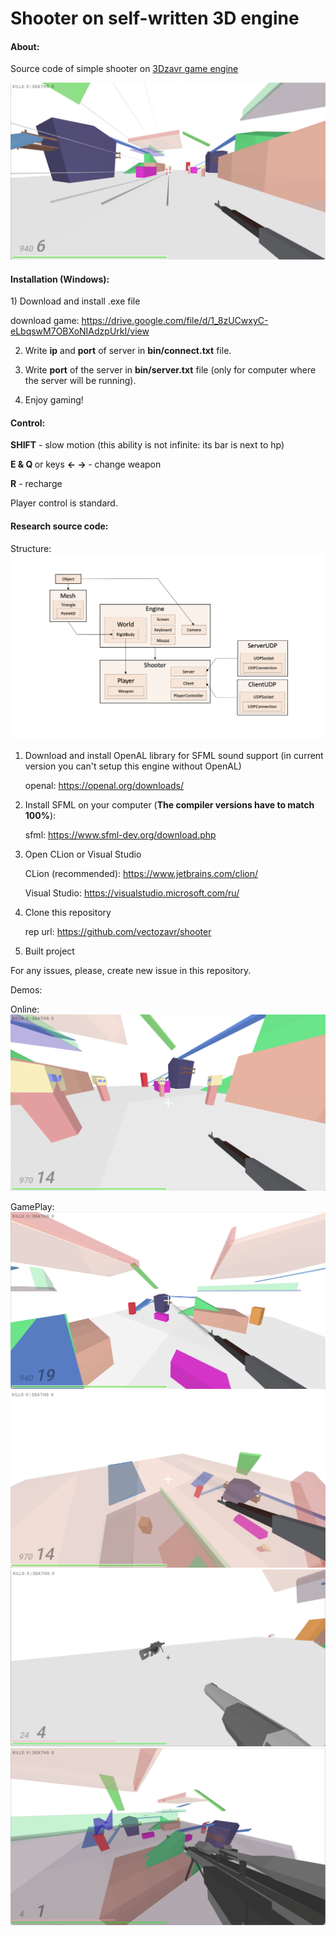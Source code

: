 # Shooter on self-written 3D engine

<h4>About:</h4>

Source code of simple shooter on [3Dzavr game engine](https://github.com/vectozavr/3dzavr)

![Project demonstration](img/gamePlay2.png)


<h4>Installation (Windows):</h4>
1) Download and install .exe file

   download game: https://drive.google.com/file/d/1_8zUCwxyC-eLbqswM7OBXoNIAdzpUrkI/view


2) Write <b>ip</b> and <b>port</b> of server in <b>bin/connect.txt</b> file.


3) Write <b>port</b> of the server in <b>bin/server.txt</b> file (only for computer where the server will be running).


3) Enjoy gaming!

<h4>Control:</h4>

<b>SHIFT</b> - slow motion (this ability is not infinite: its bar is next to hp)

<b>E & Q </b> or keys <b> <- -> </b> - change weapon

<b>R</b> - recharge

Player control is standard.

<h4>Research source code:</h4>

Structure:
![Project demonstration](img/structure.png)

1) Download and install OpenAL library for SFML sound support (in current version you can't setup this engine without OpenAL)
   
    openal: https://openal.org/downloads/
   

2) Install SFML on your computer (<b>The compiler versions have to match 100%</b>):
   
    sfml: https://www.sfml-dev.org/download.php
   

2) Open CLion or Visual Studio
   
   CLion (recommended): https://www.jetbrains.com/clion/
   
   Visual Studio: https://visualstudio.microsoft.com/ru/
   

3) Clone this repository
   
    rep url: https://github.com/vectozavr/shooter
   

4) Built project

For any issues, please, create new issue in this repository.

Demos:

Online:
![Project demonstration](img/gamePlay4.png)

GamePlay:
![Project demonstration](img/gamePlay3.png)
![Project demonstration](img/gamePlay5.png)
![Project demonstration](img/gamePlay6.png)
![Project demonstration](img/gamePlay7.png)
